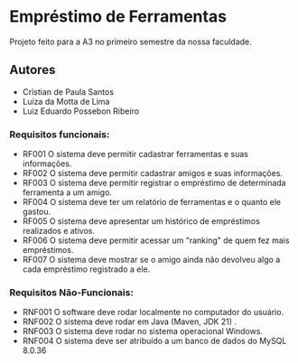 # Empréstimo de Ferramentas

Projeto feito para a A3 no primeiro semestre da nossa faculdade.

## Autores
- Cristian de Paula Santos
- Luiza da Motta de Lima
- Luiz Eduardo Possebon Ribeiro

### Requisitos funcionais:
- RF001 O sistema deve permitir cadastrar ferramentas e suas informações.
- RF002 O sistema deve permitir cadastrar amigos e suas informações.
- RF003 O sistema deve permitir registrar o empréstimo de determinada ferramenta a um amigo.
- RF004 O sistema deve ter um relatório de ferramentas e o quanto ele gastou.
- RF005 O sistema deve apresentar um histórico de empréstimos realizados e ativos.
- RF006 O sistema deve permitir acessar um "ranking" de quem fez mais empréstimos.
- RF007 O sistema deve mostrar se o amigo ainda não devolveu algo a cada empréstimo registrado a ele.
  
### Requisitos Não-Funcionais:
- RNF001 O software deve rodar localmente no computador do usuário.
- RNF002 O sistema deve rodar em Java (Maven, JDK 21) .
- RNF003 O sistema deve rodar no sistema operacional Windows.
- RNF004 O sistema deve ser atribuído a um banco de dados do MySQL 8.0.36
